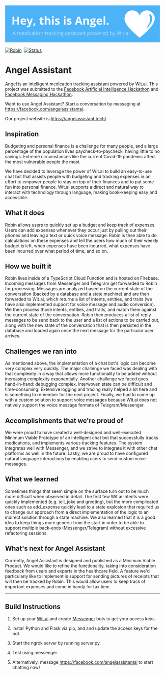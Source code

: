![](angel.png)

[![Robin](https://img.shields.io/badge/bot-angel-00B4FF.svg?style=for-the-badge)](https://robin.silentbyte.com)&nbsp;
[![Status](https://img.shields.io/badge/status-live-00B20E.svg?style=for-the-badge)](https://robin.silentbyte.com)&nbsp;

<!-- [![Donate](https://img.shields.io/badge/buy_me_coffee-donate-DFB217.svg?style=for-the-badge)](https://robin.silentbyte.com) -->

# Angel Assistant

Angel is an intelligent medication tracking assistant powered by [Wit.ai](https://wit.ai/). This project was submitted to the [Facebook Artificial Intelligence Hackathon](https://fbai2.devpost.com/) and [Facebook Messaging Hackathon](https://fbai2.devpost.com/).

Want to use Angel Assistant? Start a conversation by messaging at https://facebook.com/angelassistantai.

Our project website is https://angelassistant.tech/.

## Inspiration

Budgeting and personal finance is a challenge for many people, and a large percentage of the population lives paycheck-to-paycheck, having little to no savings. Extreme circumstances like the current Covid-19 pandemic affect the most vulnerable people the most.

We have decided to leverage the power of Wit.ai to build an easy-to-use chat bot that assists people with budgeting and tracking expenses in an effort to empower people to stay on top of their finances and to put some fun into personal finance. Wit.ai supports a direct and natural way to interact with technology through language, making book-keeping easy and accessible.

## What it does

Robin allows users to quickly set up a budget and keep track of expenses. Users can add expenses whenever they occur just by pulling out their phones and leaving a text or quick voice message. Robin is then able to do calculations on these expenses and tell the users how much of their weekly budget is left, when expenses have been incurred, what expenses have been incurred over what period of time, and so on.

## How we built it

Robin lives inside of a TypeScript Cloud Function and is hosted on Firebase. Incoming messages from Messenger and Telegram get forwarded to Robin for processing. Messages are analyzed based on the current state of the conversation (backed by a database and a state machine) and are then forwarded to Wit.ai, which returns a list of intents, entities, and traits (we have also implemented support for voice message and audio conversion). We then process those intents, entities, and traits, and match them against the current state of the conversation. Robin then produces a list of reply messages to be send back to the user and a list of actions to be carried out, along with the new state of the conversation that is then persisted in the database and loaded again once the next message for the particular user arrives.

## Challenges we ran into

As mentioned above, the implementation of a chat bot's logic can become very complex very quickly. The major challenge we faced was dealing with that complexity in a way that allows more functionality to be added without increasing complexity exponentially. Another challenge we faced goes hand-in-hand: debugging complex, interwoven state can be difficult and time-consuming. Extensive logging and tracing really helped a lot here and is something to remember for the next project. Finally, we had to come up with a custom solution to support voice messages because Wit.ai does not natively support the voice message formats of Telegram/Messenger.

## Accomplishments that we're proud of

We were proud to have created a well-designed and well-executed Minimum Viable Prototype of an intelligent chat bot that successfully tracks medications, and implements various tracking features. The system integrates well with Messenger, and we strive to integrate it with other chat platforms as well in the future. Lastly, we are proud to have configured natural language interactions by enabling users to send custom voice messages.

## What we learned

Sometimes things that seem simple on the surface turn out to be much more difficult when observed in detail. The first few Wit.ai intents were quickly implemented (e.g. tell_joke and greeting), but the more complicated ones such as add_expense quickly lead to a state explosion that required us to change our approach from a direct implementation of the logic to an indirect solution through a state machine. We also learned that it is a good idea to keep things more generic from the start in order to be able to support multiple back-ends (Messenger/Telegram) without excessive refactoring sessions.

## What's next for Angel Assistant

Currently, Angel Assistant is designed and published as a Minimum Viable Product. We would like to refine the functionality, taking into consideration feedback from users and experts in the healthcare field. A feature we'd particularly like to implement is support for sending pictures of receipts that will then be tracked by Robin. This would allow users to keep track of important expenses and come in handy for tax time.

---

## Build Instructions

1. Set up your [Wit.ai](https://wit.ai/) and create [Messenger](https://developers.facebook.com/docs/messenger-platform/) bots to get your access keys.

2. Install Python and Flask via pip, and and update the access keys for the bot.

3. Start the ngrok server by running server.py.

4. Test using messenger

5. Alternatively, message https://facebook.com/angelassistantai to start chatting now!
